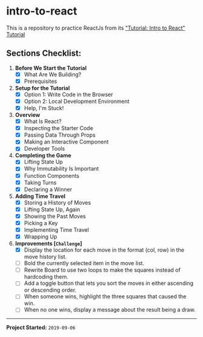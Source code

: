 # intro-to-react

This is a repository to practice ReactJs from its ["Tutorial: Intro to React" Tutorial](https://reactjs.org/tutorial/tutorial.html)

## Sections Checklist:
1. **Before We Start the Tutorial**
    - [X] What Are We Building?
    - [X] Prerequisites
2. **Setup for the Tutorial**
    - [X] Option 1: Write Code in the Browser
    - [X] Option 2: Local Development Environment
    - [X] Help, I'm Stuck!
3. **Overview**
    - [X] What Is React?
    - [X] Inspecting the Starter Code
    - [X] Passing Data Through Props
    - [X] Making an Interactive Component
    - [X] Developer Tools
4. **Completing the Game**
    - [X] Lifting State Up
    - [X] Why Immutability Is Important
    - [X] Function Components
    - [X] Taking Turns
    - [X] Declaring a Winner
5. **Adding Time Travel**
    - [X] Storing a History of Moves
    - [X] Lifting State Up, Again
    - [X] Showing the Past Moves
    - [X] Picking a Key
    - [X] Implementing Time Travel
    - [X] Wrapping Up
6. **Improvements [`Challenge`]**
    - [X] Display the location for each move in the format (col, row) in the move history list.
    - [ ] Bold the currently selected item in the move list.
    - [ ] Rewrite Board to use two loops to make the squares instead of hardcoding them.
    - [ ] Add a toggle button that lets you sort the moves in either ascending or descending order.
    - [ ] When someone wins, highlight the three squares that caused the win.
    - [ ] When no one wins, display a message about the result being a draw.

---
**Project Started:** `2019-09-06`
